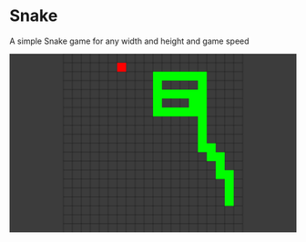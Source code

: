 # Snake
A simple Snake game for any width and height and game speed

![App screenshot](screenshot.png)
